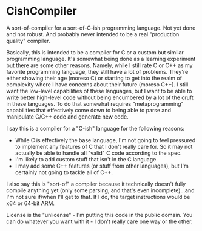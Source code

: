 # CishCompiler
A sort-of-compiler for a sort-of-C-ish programming language.  Not yet done and not robust.  And probably never intended to be a real "production quality" compiler.

Basically, this is intended to be a compiler for C or a custom but similar programming language.  It's somewhat being done as a learning experiment but there are some other reasons.  Namely, while I still rate C or C++ as my favorite programming language, they still have a lot of problems.  They're either showing their age (moreso C) or starting to get into the realm of complexity where I have concerns about their future (moreso C++).  I still want the low-level capabilities of these languages, but I want to be able to write better high-level code without being encumbered by a lot of the cruft in these languages.  To do that somewhat requires "metaprogramming" capabilities that effectively come down to being able to parse and manipulate C/C++ code and generate new code.

I say this is a compiler for a "C-ish" language for the following reasons:
* While C is effectively the base language, I'm not going to feel pressured to implement any features of C that I don't really care for.  So it may not actually be able to handle all "valid" C code according to the spec.
* I'm likely to add custom stuff that isn't in the C language.
* I may add some C++ features (or stuff from other languages), but I'm certainly not going to tackle all of C++.

I also say this is "sort-of" a compiler because it technically doesn't fully compile anything yet (only some parsing, and that's even incomplete)...and I'm not sure if/when I'll get to that.  If I do, the target instructions would be x64 or 64-bit ARM.

License is the "unlicense" - I'm putting this code in the public domain.  You can do whatever you want with it - I don't really care one way or the other.
